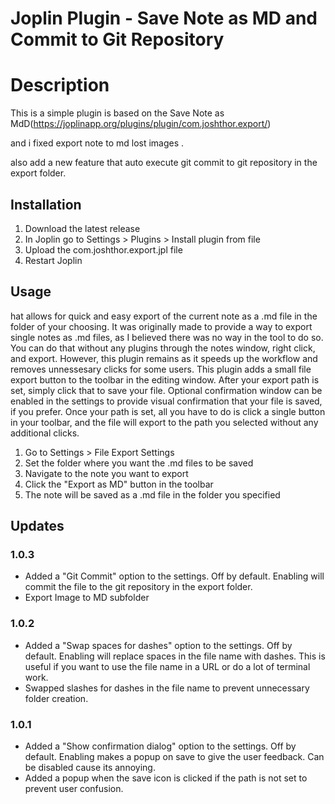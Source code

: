 # Joplin Plugin - Save Note as MD and Commit to Git Repository

# Description
This is a simple plugin is based on the Save Note as MdD(https://joplinapp.org/plugins/plugin/com.joshthor.export/)

and i fixed export note to md lost images . 

also add a new feature that auto execute git commit to git repository in the export folder. 
 
## Installation

1. Download the latest release
2. In Joplin go to Settings > Plugins > Install plugin from file
3. Upload the com.joshthor.export.jpl file
4. Restart Joplin

## Usage
hat allows for quick and easy export of the current note as a .md file in the folder of your choosing. It was originally made to provide a way to export single notes as .md files, as I believed there was no way in the tool to do so. You can do that without any plugins through the notes window, right click, and export. However, this plugin remains as it speeds up the workflow and removes unnessesary clicks for some users.
This plugin adds a small file export button to the toolbar in the editing window. 
After your export path is set, simply click that to save your file. Optional confirmation window can be enabled in the settings to provide visual confirmation that your file is saved, if you prefer.
Once your path is set, all you have to do is click a single button in your toolbar, and the file will export to the path you selected without any additional clicks. 


1. Go to Settings > File Export Settings
2. Set the folder where you want the .md files to be saved
3. Navigate to the note you want to export
4. Click the "Export as MD" button in the toolbar
5. The note will be saved as a .md file in the folder you specified

## Updates

### 1.0.3
- Added a "Git Commit" option to the settings. Off by default. Enabling will commit the file to the git repository in the export folder.
- Export Image to MD subfolder 

### 1.0.2
- Added a "Swap spaces for dashes" option to the settings. Off by default. Enabling will replace spaces in the file name with dashes. This is useful if you want to use the file name in a URL or do a lot of terminal work.
- Swapped slashes for dashes in the file name to prevent unnecessary folder creation.
### 1.0.1
- Added a "Show confirmation dialog" option to the settings. Off by default. Enabling makes a popup on save to give the user feedback. Can be disabled cause its annoying.
- Added a popup when the save icon is clicked if the path is not set to prevent user confusion.
